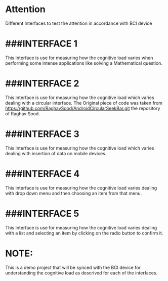 Attention
=========

Different Interfaces to test the attention in accordance with BCI device

###INTERFACE 1
===============
This Interface is use for measuring how the cognitive load varies when performing some intense applications like solving
a Mathematical question.


###INTERFACE 2
===============
This Interface is use for measuring how the cognitive load which varies dealing with a circular interface. The Original piece of code
was taken from <https://github.com/RaghavSood/AndroidCircularSeekBar.git> the repository of Raghav Sood. 

###INTERFACE 3
===============
This Interface is use for measuring how the cognitive load which varies dealing with insertion of data on mobile devices. 

###INTERFACE 4
===============
This Interface is use for measuring how the cognitive load varies dealing with drop down menu and then choosing an 
item from that menu.

###INTERFACE 5
===============
This Interface is use for measuring how the cognitive load varies dealing with a list and selecting an item by clicking on the 
radio button to confirm it. 


NOTE:
=====

This is a demo project that will be synced with the BCI device for understanding the cognitive load as descrived for each of the interfaces. 

